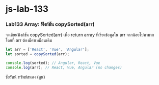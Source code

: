 # js-lab-133
### Lab133 Array: ฟังก์ชัน copySorted(arr)
จงเขียนฟังก์ชัน copySorted(arr) เพื่อ return array ที่เรียงข้อมูลใน arr จากน้อยไปหามาก โดยที่ arr ต้องมีค่าเหมือนเดิม

```JavaScript
let arr = ['React', 'Vue', 'Angular'];
let sorted = copySorted(arr);

console.log(sorted); // Angular, React, Vue
console.log(arr); // React, Vue, Angular (no changes)
```
ชัยรัตน์ ทรัพย์สนอง (ตูน)
